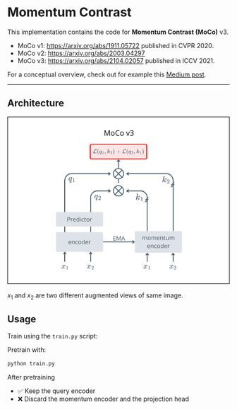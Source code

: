 # Momentum Contrast

This implementation contains the code for **Momentum Contrast (MoCo)** v3.
- MoCo v1: https://arxiv.org/abs/1911.05722 published in CVPR 2020.
- MoCo v2: https://arxiv.org/abs/2003.04297
- MoCo v3: https://arxiv.org/abs/2104.02057 published in ICCV 2021.

For a conceptual overview, check out for example this [Medium post](https://medium.com/data-science/from-moco-v1-to-v3-towards-building-a-dynamic-dictionary-for-self-supervised-learning-part-1-745dc3b4e861).

---

## Architecture

![MoCo v3 architecture diagram](../../images/MoCo.png)

$x_1$ and $x_2$ are two different augmented views of same image.

## Usage

Train using the `train.py` script:

Pretrain with:

```bash
python train.py 
```

After pretraining
- ✅ Keep the query encoder
- ❌ Discard the momentum encoder and the projection head
